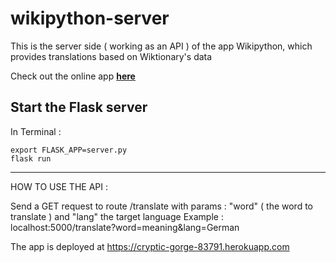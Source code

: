 # wikipython-server
This is the server side ( working as an API ) of the app Wikipython, which provides translations based on Wiktionary's data

Check out the online app **[here](http://tiny.cc/wikipython)**
## Start the Flask server 
In Terminal : 
```
export FLASK_APP=server.py
flask run
```
--- 
HOW TO USE THE API : 

Send a GET request to route /translate with params : "word" ( the word to translate ) and "lang" the target language
Example : localhost:5000/translate?word=meaning&lang=German

The app is deployed at https://cryptic-gorge-83791.herokuapp.com
